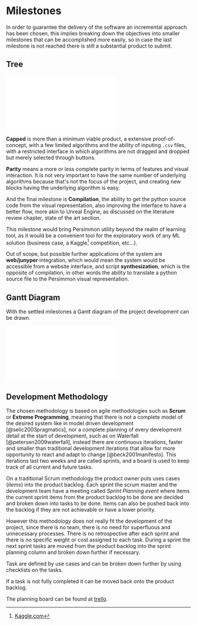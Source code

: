 Milestones
==========

In order to guarantee the delivery of the software an incremental approach
has been chosen, this implies breaking down the objectives into
smaller milestones that can be accomplished more easily, so in case the last
milestone is not reached there is still a substantial product to submit.


Tree
----

![Milestones Tree](images/objectives.pdf)

**Capped** is more than a minimum viable product, a extensive proof-of-concept,
with a few limited algorithms and the ability of inputing `.csv` files, with a
restricted interface in which algorithms are not dragged and dropped but merely
selected through buttons.

**Parity** means a more or less complete parity in terms of features and visual
interaction.
It is not very important to have the same number of underlying algorithms
because that's not the focus of the project, and creating new blocks having the
underlying algorithm is easy.

And the final milestone is **Compilation**, the ability to get the python
source code from the visual representation, also improving the interface to
have a better flow, more akin to Unreal Engine, as discussed on the literature
review chapter, state of the art section.

This milestone would bring Persimmon utility beyond the realm of learning tool,
as it would be a convenient tool for the exploratory work of any ML solution
(business case, a Kaggle[^kaggle] competition, etc...).

Out of scope, but possible further applications of the system are **web/junyper**
integration, which would mean the system would be accessible from a website
interface, and script **synthesization**, which is the opposite of compilation,
in other words the ability to translate a python source file to the Persimmon
visual representation.


Gantt Diagram
-------------
With the settled milestones a Gantt diagram of the project development can be
drawn.

<!-- Improve Gantt Diagram according to previous feedback?. -->
![Gantt Diagram of the project development.](images/gantt.pdf)


Development Methodology
-----------------------
The chosen methodology is based on agile methodologies such as **Scrum** or
**Extreme Programming**, meaning that there is not a complete model of the
desired system like in model driven development [@selic2003pragmatics], nor a
complete planning of every development detail at the start of development, such
as on Waterfall [@petersen2009waterfall], instead there are continuous
iterations, faster and smaller than traditional development iterations that
allow for more opportunity to react and adapt to change [@beck2001manifesto].
This iterations last two weeks and are called sprints, and a board is used to
keep track of all current and future tasks.

On a traditional Scrum methodology the product owner puts uses cases (*items*)
into the product backlog.
Each sprint the scrum master and the development team have a meeting called
*Sprint Planning event* where items the current sprint items from the product
backlog to be done are decided and broken down into tasks to be done.
Items can also be pushed back into the backlog if they are not achievable or
have a lower priority.

However this methodology does not really fit the development of the project,
since there is no team, there is no need for superfluous and unnecessary
processes.
There is no retrospective after each sprint and there is no specific weight or
cost assigned to each task.
During a sprint the next sprint tasks are moved from the product backlog into
the sprint planning column and broken down further if necessary.

Task are defined by use cases and can be broken down further by using
checklists on the tasks.

If a task is not fully completed it can be moved back onto the product backlog.

The planning board can be found at [trello](https://trello.com/b/JmG3xy0U/persimmon).


[^kaggle]: [Kaggle.com](https://www.kaggle.com/)
[^trello]: trello is a software for having a digital board where tracks can be
    pinned.

